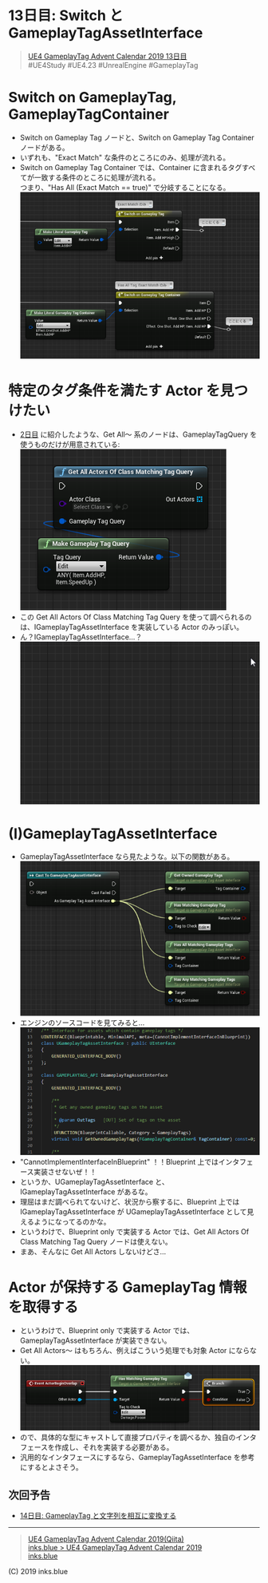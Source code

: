 # 13日目: Switch と GameplayTagAssetInterface

> [UE4 GameplayTag Advent Calendar 2019 13日目](https://qiita.com/advent-calendar/2019/ue4-gameplaytag)  
>#UE4Study #UE4.23 #UnrealEngine #GameplayTag

# Switch on GameplayTag, GameplayTagContainer

* Switch on Gameplay Tag ノードと、Switch on Gameplay Tag Container ノードがある。
* いずれも、"Exact Match" な条件のところにのみ、処理が流れる。
* Switch on Gameplay Tag Container では、Container に含まれるタグすべてが一致する条件のところに処理が流れる。  
つまり、"Has All (Exact Match == true)" で分岐することになる。
![SwitchOnGameplayTag](./Images/Day13_SwitchOnGameplayTag.png)

# 特定のタグ条件を満たす Actor を見つけたい

* [2日目](./Day02-VsActorOrComponentTags.md) に紹介したような、Get All～ 系のノードは、GameplayTagQuery を使うものだけが用意されている:  
![GetAllActorsOfClassMatchingTagQuery](./Images/Day13_GetAllActorsOfClassMatchingTagQuery.png)
* この Get All Actors Of Class Matching Tag Query を使って調べられるのは、IGameplayTagAssetInterface を実装している Actor のみっぽい。
* ん？IGameplayTagAssetInterface…？  
![IGameplayTagAssetInterface](./Images/Day13_IGameplayTagAssetInterface.gif)

# (I)GameplayTagAssetInterface

* GameplayTagAssetInterface なら見たような。以下の関数がある。  
![GameplayTagAssetInterface](./Images/Day13_GameplayTagAssetInterface.png)
* エンジンのソースコードを見てみると…  
![GameplayTagAssetInterfaceOnVSCode](./Images/Day13_GameplayTagAssetInterfaceOnVSCode.png)
* "CannotImplementInterfaceInBlueprint" ！！Blueprint 上ではインタフェース実装させないぜ！！
* というか、UGameplayTagAssetInterface と、IGameplayTagAssetInterface があるな。
* 理屈はまだ調べられてないけど、状況から察するに、Blueprint 上では IGameplayTagAssetInterface が UGameplayTagAssetInterface として見えるようになってるのかな。
* というわけで、Blueprint only で実装する Actor では、Get All Actors Of Class Matching Tag Query ノードは使えない。
* まあ、そんなに Get All Actors しないけどさ…

# Actor が保持する GameplayTag 情報を取得する

* というわけで、Blueprint only で実装する Actor では、GameplayTagAssetInterface が実装できない。
* Get All Actors～ はもちろん、例えばこういう処理でも対象 Actor にならない。  
![HasMatchingGameplayTag](./Images/Day13_HasMatchingGameplayTag.png)
* ので、具体的な型にキャストして直接プロパティを調べるか、独自のインタフェースを作成し、それを実装する必要がある。
* 汎用的なインタフェースにするなら、GameplayTagAssetInterface を参考にするとよさそう。

## 次回予告

* [14日目: GameplayTag と文字列を相互に変換する](./Day14-ConvertFromOrToString.md)

---

> [UE4 GameplayTag Advent Calendar 2019(Qiita)](https://qiita.com/advent-calendar/2019/ue4-gameplaytag)  
> [inks.blue > UE4 GameplayTag Advent Calendar 2019](./Index.md)  
> [inks.blue](../../)

(C) 2019 inks.blue
